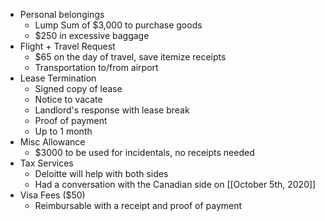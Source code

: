 - Personal belongings
    - Lump Sum of $3,000 to purchase goods
    - $250 in excessive baggage
- Flight + Travel Request
    - $65 on the day of travel, save itemize receipts
    - Transportation to/from airport
- Lease Termination
    - Signed copy of lease
    - Notice to vacate
    - Landlord's response with lease break
    - Proof of payment
    - Up to 1 month
- Misc Allowance
    - $3000 to be used for incidentals, no receipts needed
- Tax Services
    - Deloitte will help with both sides
    - Had a conversation with the Canadian side on [[October 5th, 2020]]
- Visa Fees ($50)
    - Reimbursable with a receipt and proof of payment
